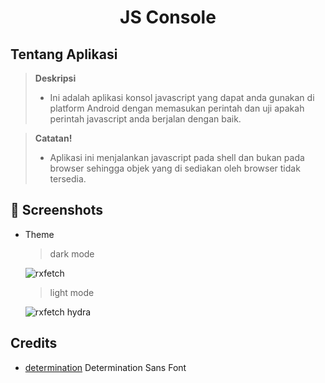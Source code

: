 <h1 align="center">JS Console</h1>

## Tentang Aplikasi

> **Deskripsi**
> - Ini adalah aplikasi konsol javascript yang dapat anda gunakan di platform Android dengan memasukan perintah dan uji apakah perintah javascript anda berjalan dengan baik.

> **Catatan!**
> - Aplikasi ini menjalankan javascript pada shell dan bukan pada browser sehingga objek yang di sediakan oleh browser tidak tersedia.

## :camera_flash: Screenshots

- Theme

  > dark mode

  ![rxfetch](https://i.postimg.cc/SRxmSBd1/Screenshot-20220216-203051-Termux.png)

  > light mode

  ![rxfetch hydra](https://i.postimg.cc/QCDVDYKH/Screenshot-20220216-205938-Termux.png)

## Credits

- [determination](https://fontsrepo.com/determination-free-font/) Determination Sans Font
